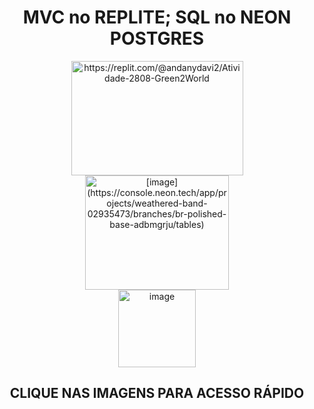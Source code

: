 <div align="center">
<h1> MVC no REPLITE; SQL no NEON POSTGRES</h1>  
</div>

<p align="center">
<a target href=https://replit.com/@andanydavi2/Atividade-2808-Green2World>  
<img width="275" height="183" alt="https://replit.com/@andanydavi2/Atividade-2808-Green2World" src="https://github.com/user-attachments/assets/15f678be-76e8-45d2-a774-d024c7cf749d" target="_blank"ss>
</a>

  <a href=https://console.neon.tech/app/projects/weathered-band-02935473/branches/br-polished-base-adbmgrju/tables>
<img width="230" height="183" alt="[image](https://console.neon.tech/app/projects/weathered-band-02935473/branches/br-polished-base-adbmgrju/tables)" src="https://github.com/user-attachments/assets/67bc8b75-8d4b-492b-844a-2bcbcff01b35" target="_blank" />
  </a>
  
<br>
<img width="124" height="124" alt="image" src="https://github.com/user-attachments/assets/ccb4582c-581e-4d95-8630-de20228df2c7" />
</p>

<h2>
<p align="center">
 CLIQUE NAS IMAGENS PARA ACESSO RÁPIDO

</p>

<h2>
